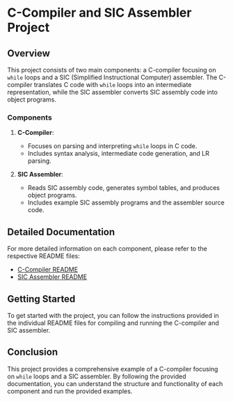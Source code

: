 # C-Compiler and SIC Assembler Project

## Overview

This project consists of two main components: a C-compiler focusing on `while` loops and a SIC (Simplified Instructional Computer) assembler. The C-compiler translates C code with `while` loops into an intermediate representation, while the SIC assembler converts SIC assembly code into object programs.

### Components

1. **C-Compiler**: 
   - Focuses on parsing and interpreting `while` loops in C code.
   - Includes syntax analysis, intermediate code generation, and LR parsing.

2. **SIC Assembler**:
   - Reads SIC assembly code, generates symbol tables, and produces object programs.
   - Includes example SIC assembly programs and the assembler source code.

## Detailed Documentation

For more detailed information on each component, please refer to the respective README files:

- [C-Compiler README](Compiler/readme.md)
- [SIC Assembler README](sic/readme.md)

## Getting Started

To get started with the project, you can follow the instructions provided in the individual README files for compiling and running the C-compiler and SIC assembler.

## Conclusion

This project provides a comprehensive example of a C-compiler focusing on `while` loops and a SIC assembler. By following the provided documentation, you can understand the structure and functionality of each component and run the provided examples.
